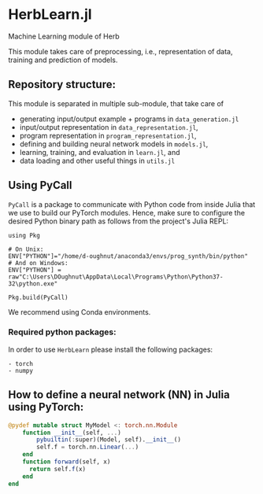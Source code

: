 # HerbLearn.jl
Machine Learning module of Herb

This module takes care of preprocessing, i.e., representation of data, training and prediction of models.

## Repository structure:
This module is separated in multiple sub-module, that take care of
- generating input/output example + programs in `data_generation.jl`
- input/output representation in `data_representation.jl`,
- program representation in `program_representation.jl`,
- defining and building neural network models in `models.jl`, 
- learning, training, and evaluation in `learn.jl`, and
- data loading and other useful things in `utils.jl`

## Using PyCall
`PyCall` is a package to communicate with Python code from inside Julia that we use to build our PyTorch modules. Hence, make sure to configure the desired Python binary path as follows from the project's Julia REPL:

```
using Pkg

# On Unix:
ENV["PYTHON"]="/home/d-oughnut/anaconda3/envs/prog_synth/bin/python"
# And on Windows:
ENV["PYTHON"] = raw"C:\Users\DOughnut\AppData\Local\Programs\Python\Python37-32\python.exe"

Pkg.build(PyCall)
```

We recommend using Conda environments.

### Required python packages:
In order to use `HerbLearn` please install the following packages:
```
- torch
- numpy
```

## How to define a neural network (NN) in Julia using PyTorch:

```Julia
@pydef mutable struct MyModel <: torch.nn.Module
    function __init__(self, ...)
        pybuiltin(:super)(Model, self).__init__()
        self.f = torch.nn.Linear(...) 
    end
    function forward(self, x)
      return self.f(x)
    end
end
```

